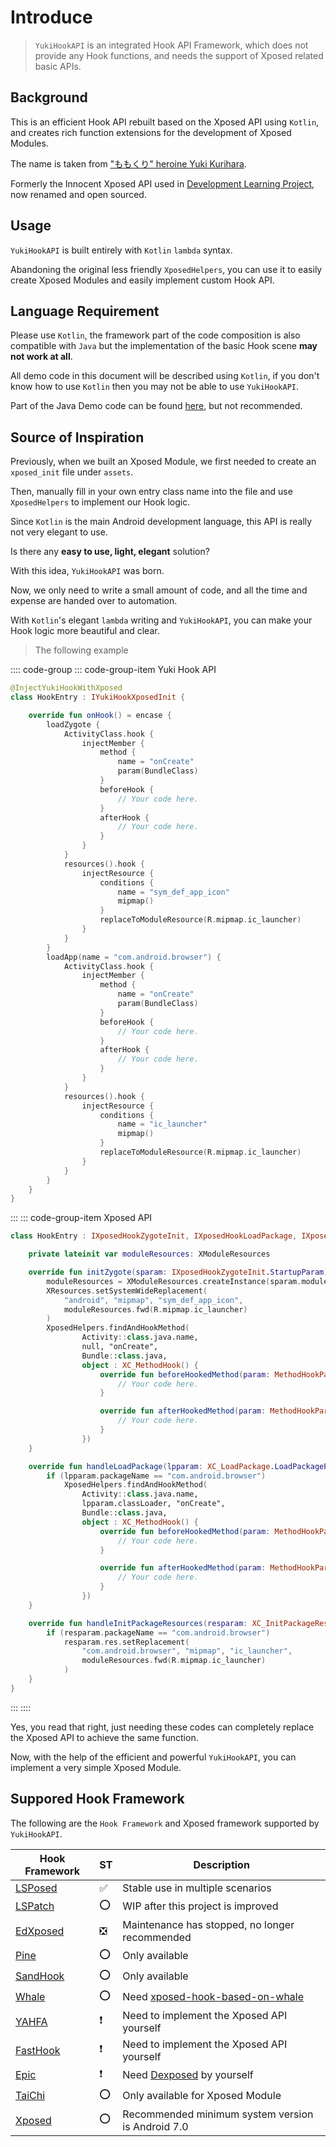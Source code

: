 # Introduce

> `YukiHookAPI` is an integrated Hook API Framework, which does not provide any Hook functions, and needs the support of Xposed related basic APIs.

## Background

This is an efficient Hook API rebuilt based on the Xposed API using `Kotlin`, and creates rich function extensions for the development of Xposed Modules.

The name is taken from ["ももくり" heroine Yuki Kurihara](https://www.bilibili.com/bangumi/play/ss5016).

Formerly the Innocent Xposed API used in [Development Learning Project](https://github.com/fankes/TMore), now renamed and open sourced.

## Usage

`YukiHookAPI` is built entirely with `Kotlin` `lambda` syntax.

Abandoning the original less friendly `XposedHelpers`, you can use it to easily create Xposed Modules and easily implement custom Hook API.

## Language Requirement

Please use `Kotlin`, the framework part of the code composition is also compatible with `Java` but the implementation of the basic Hook scene **may not work at all**.

All demo code in this document will be described using `Kotlin`, if you don't know how to use `Kotlin` then you may not be able to use `YukiHookAPI`.

Part of the Java Demo code can be found [here](https://github.com/fankes/YukiHookAPI/tree/master/demo-module/src/main/java/com/highcapable/yukihookapi/demo_module/hook/java), but not recommended.

## Source of Inspiration

Previously, when we built an Xposed Module, we first needed to create an `xposed_init` file under `assets`.

Then, manually fill in your own entry class name into the file and use `XposedHelpers` to implement our Hook logic.

Since `Kotlin` is the main Android development language, this API is really not very elegant to use.

Is there any **easy to use, light, elegant** solution?

With this idea, `YukiHookAPI` was born.

Now, we only need to write a small amount of code, and all the time and expense are handed over to automation.

With `Kotlin`'s elegant `lambda` writing and `YukiHookAPI`, you can make your Hook logic more beautiful and clear.

> The following example

:::: code-group
::: code-group-item Yuki Hook API

```kotlin
@InjectYukiHookWithXposed
class HookEntry : IYukiHookXposedInit {

    override fun onHook() = encase {
        loadZygote {
            ActivityClass.hook {
                injectMember {
                    method {
                        name = "onCreate"
                        param(BundleClass)
                    }
                    beforeHook {
                        // Your code here.
                    }
                    afterHook {
                        // Your code here.
                    }
                }
            }
            resources().hook {
                injectResource {
                    conditions {
                        name = "sym_def_app_icon"
                        mipmap()
                    }
                    replaceToModuleResource(R.mipmap.ic_launcher)
                }
            }
        }
        loadApp(name = "com.android.browser") {
            ActivityClass.hook {
                injectMember {
                    method {
                        name = "onCreate"
                        param(BundleClass)
                    }
                    beforeHook {
                        // Your code here.
                    }
                    afterHook {
                        // Your code here.
                    }
                }
            }
            resources().hook {
                injectResource {
                    conditions {
                        name = "ic_launcher"
                        mipmap()
                    }
                    replaceToModuleResource(R.mipmap.ic_launcher)
                }
            }
        }
    }
}
```

:::
::: code-group-item Xposed API

```kotlin
class HookEntry : IXposedHookZygoteInit, IXposedHookLoadPackage, IXposedHookInitPackageResources {

    private lateinit var moduleResources: XModuleResources

    override fun initZygote(sparam: IXposedHookZygoteInit.StartupParam) {
        moduleResources = XModuleResources.createInstance(sparam.modulePath, null)
        XResources.setSystemWideReplacement(
            "android", "mipmap", "sym_def_app_icon",
            moduleResources.fwd(R.mipmap.ic_launcher)
        )
        XposedHelpers.findAndHookMethod(
                Activity::class.java.name,
                null, "onCreate",
                Bundle::class.java,
                object : XC_MethodHook() {
                    override fun beforeHookedMethod(param: MethodHookParam?) {
                        // Your code here.
                    }

                    override fun afterHookedMethod(param: MethodHookParam?) {
                        // Your code here.
                    }
                })
    }

    override fun handleLoadPackage(lpparam: XC_LoadPackage.LoadPackageParam) {
        if (lpparam.packageName == "com.android.browser")
            XposedHelpers.findAndHookMethod(
                Activity::class.java.name,
                lpparam.classLoader, "onCreate",
                Bundle::class.java,
                object : XC_MethodHook() {
                    override fun beforeHookedMethod(param: MethodHookParam?) {
                        // Your code here.
                    }

                    override fun afterHookedMethod(param: MethodHookParam?) {
                        // Your code here.
                    }
                })
    }

    override fun handleInitPackageResources(resparam: XC_InitPackageResources.InitPackageResourcesParam) {
        if (resparam.packageName == "com.android.browser")
            resparam.res.setReplacement(
                "com.android.browser", "mipmap", "ic_launcher",
                moduleResources.fwd(R.mipmap.ic_launcher)
            )
    }
}
```

:::
::::

Yes, you read that right, just needing these codes can completely replace the Xposed API to achieve the same function.

Now, with the help of the efficient and powerful `YukiHookAPI`, you can implement a very simple Xposed Module.

## Suppored Hook Framework

The following are the `Hook Framework` and Xposed framework supported by `YukiHookAPI`.

| Hook Framework                                            | ST  | Description                                                                               |
| --------------------------------------------------------- | --- | ----------------------------------------------------------------------------------------- |
| [LSPosed](https://github.com/LSPosed/LSPosed)             | ✅   | Stable use in multiple scenarios                                                          |
| [LSPatch](https://github.com/LSPosed/LSPatch)             | ⭕   | WIP after this project is improved                                                        |
| [EdXposed](https://github.com/ElderDrivers/EdXposed)      | ❎   | Maintenance has stopped, no longer recommended                                            |
| [Pine](https://github.com/canyie/pine)                    | ⭕   | Only available                                                                            |
| [SandHook](https://github.com/asLody/SandHook)            | ⭕   | Only available                                                                            |
| [Whale](https://github.com/asLody/whale)                  | ⭕   | Need [xposed-hook-based-on-whale](https://github.com/WindySha/xposed-hook-based-on-whale) |
| [YAHFA](https://github.com/PAGalaxyLab/YAHFA)             | ❗   | Need to implement the Xposed API yourself                                                 |
| [FastHook](https://github.com/turing-technician/FastHook) | ❗   | Need to implement the Xposed API yourself                                                 |
| [Epic](https://github.com/tiann/epic)                     | ❗   | Need [Dexposed](https://github.com/alibaba/dexposed) by yourself                          |
| [TaiChi](https://github.com/taichi-framework/TaiChi)      | ⭕   | Only available for Xposed Module                                                          |
| [Xposed](https://github.com/rovo89/Xposed)                | ⭕   | Recommended minimum system version is Android 7.0                                         |